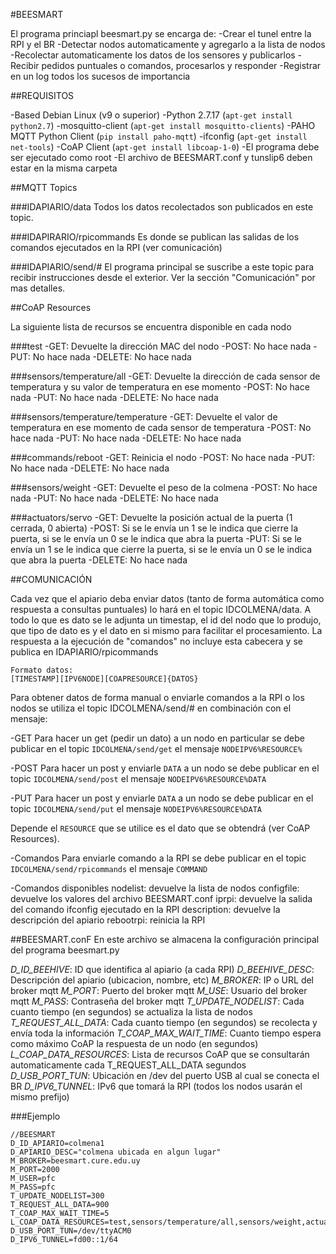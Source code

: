 #BEESMART

El programa princiapl beesmart.py se encarga de:
-Crear el tunel entre la RPI y el BR
-Detectar nodos automaticamente y agregarlo a la lista de nodos
-Recolectar automaticamente los datos de los sensores y publicarlos
-Recibir pedidos puntuales o comandos, procesarlos y responder
-Registrar en un log todos los sucesos de importancia

##REQUISITOS

-Based Debian Linux (v9 o superior)
-Python 2.7.17 (`apt-get install python2.7`)
-mosquitto-client (`apt-get install mosquitto-clients`)
-PAHO MQTT Python Client (`pip install paho-mqtt`)
-ifconfig (`apt-get install net-tools`)
-CoAP Client (`apt-get install libcoap-1-0`)
-El programa debe ser ejecutado como root
-El archivo de BEESMART.conf y tunslip6 deben estar en la misma carpeta

##MQTT Topics

###IDAPIARIO/data
Todos los datos recolectados son publicados en este topic.

###IDAPIRARIO/rpicommands
Es donde se publican las salidas de los comandos ejecutados en la RPI (ver comunicación)

###IDAPIARIO/send/#
El programa principal se suscribe a este topic para recibir instrucciones desde el exterior. Ver la sección "Comunicación" por mas detalles.

##CoAP Resources

La siguiente lista de recursos se encuentra disponible en cada nodo

###test
-GET: Devuelte la dirección MAC del nodo
-POST: No hace nada
-PUT: No hace nada
-DELETE: No hace nada

###sensors/temperature/all
-GET: Devuelte la dirección de cada sensor de temperatura y su valor de temperatura en ese momento
-POST: No hace nada
-PUT: No hace nada
-DELETE: No hace nada

###sensors/temperature/temperature
-GET: Devuelte el valor de temperatura en ese momento de cada sensor de temperatura
-POST: No hace nada
-PUT: No hace nada
-DELETE: No hace nada

###commands/reboot
-GET: Reinicia el nodo
-POST: No hace nada
-PUT: No hace nada
-DELETE: No hace nada

###sensors/weight
-GET: Devuelte el peso de la colmena
-POST: No hace nada
-PUT: No hace nada
-DELETE: No hace nada

###actuators/servo
-GET: Devuelte la posición actual de la puerta (1 cerrada, 0 abierta)
-POST: Si se le envía un 1 se le indica que cierre la puerta, si se le envía un 0 se le indica que abra la puerta
-PUT: Si se le envía un 1 se le indica que cierre la puerta, si se le envía un 0 se le indica que abra la puerta
-DELETE: No hace nada

##COMUNICACIÓN

Cada vez que el apiario deba enviar datos (tanto de forma automática como respuesta a consultas puntuales) lo hará en el topic IDCOLMENA/data. A todo lo que es dato se le adjunta un timestap, el id del nodo que lo produjo, que tipo de dato es y el dato en si mismo para facilitar el procesamiento. La respuesta a la ejecución de "comandos" no incluye esta cabecera y se publica en IDAPIARIO/rpicommands

```
Formato datos: 
[TIMESTAMP][IPV6NODE][COAPRESOURCE]{DATOS}
```

Para obtener datos de forma manual o enviarle comandos a la RPI o los nodos se utiliza el topic IDCOLMENA/send/# en combinación con el mensaje:

-GET
Para hacer un get (pedir un dato) a un nodo en particular se debe publicar en el topic `IDCOLMENA/send/get` el mensaje `NODEIPV6%RESOURCE%`

-POST
Para hacer un post y enviarle `DATA` a un nodo se debe publicar en el topic `IDCOLMENA/send/post` el mensaje `NODEIPV6%RESOURCE%DATA`

-PUT
Para hacer un post y enviarle `DATA` a un nodo se debe publicar en el topic `IDCOLMENA/send/put` el mensaje `NODEIPV6%RESOURCE%DATA`

Depende el `RESOURCE` que se utilice es el dato que se obtendrá (ver CoAP Resources).

-Comandos
Para enviarle comando a la RPI se debe publicar en el topic `IDCOLMENA/send/rpicommands` el mensaje `COMMAND`

-Comandos disponibles
nodelist: devuelve la lista de nodos
configfile: devuelve los valores del archivo BEESMART.conf
iprpi: devuelve la salida del comando ifconfig ejecutado en la RPI
description: devuelve la descripción del apiario
rebootrpi: reinicia la RPI

##BEESMART.conF
En este archivo se almacena la configuración principal del programa beesmart.py

*D_ID_BEEHIVE*: ID que identifica al apiario (a cada RPI)
*D_BEEHIVE_DESC*: Descripción del apiario (ubicacion, nombre, etc)
*M_BROKER*: IP o URL del broker mqtt
*M_PORT*: Puerto del broker mqtt
*M_USE*: Usuario del broker mqtt
*M_PASS*: Contraseña del broker mqtt
*T_UPDATE_NODELIST*: Cada cuanto tiempo (en segundos) se actualiza la lista de nodos
*T_REQUEST_ALL_DATA*: Cada cuanto tiempo (en segundos) se recolecta y envía toda la información 
*T_COAP_MAX_WAIT_TIME*: Cuanto tiempo espera como máximo CoAP la respuesta de un nodo (en segundos)
*L_COAP_DATA_RESOURCES*: Lista de recursos CoAP que se consultarán automaticamente cada T_REQUEST_ALL_DATA segundos
*D_USB_PORT_TUN*: Ubicación en /dev del puerto USB al cual se conecta el BR
*D_IPV6_TUNNEL*: IPv6 que tomará la RPI (todos los nodos usarán el mismo prefijo)

###Ejemplo

```
//BEESMART
D_ID_APIARIO=colmena1
D_APIARIO_DESC="colmena ubicada en algun lugar"
M_BROKER=beesmart.cure.edu.uy
M_PORT=2000
M_USER=pfc
M_PASS=pfc
T_UPDATE_NODELIST=300
T_REQUEST_ALL_DATA=900
T_COAP_MAX_WAIT_TIME=5
L_COAP_DATA_RESOURCES=test,sensors/temperature/all,sensors/weight,actuators/servo,sensors/temperature/temperature
D_USB_PORT_TUN=/dev/ttyACM0
D_IPV6_TUNNEL=fd00::1/64
```
